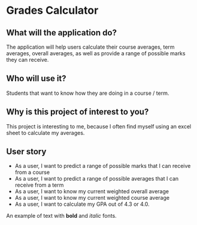 # Grades Calculator

## What will the application do?

The application will help users calculate their course averages, term averages, overall averages, as well as provide a range of possible marks they can receive.

## Who will use it?

Students that want to know how they are doing in a course / term.

## Why is this project of interest to you?

This project is interesting to me, because I often find myself using an excel sheet to calculate my averages.

## User story

- As a user, I want to predict a range of possible marks that I can receive from a course
- As a user, I want to predict a range of possible averages that I can receive from a term
- As a user, I want to know my current weighted overall average 
- As a user, I want to know my current weighted course average
- As a user, I want to calculate my GPA out of 4.3 or 4.0.

An example of text with **bold** and *italic* fonts.  